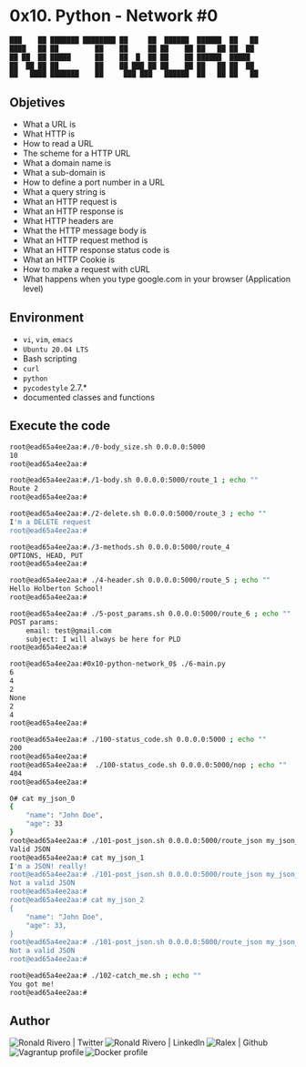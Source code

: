 # 0x10. Python - Network #0

<!-- ansi regular -->
```bash
███    ██ ███████ ████████ ██     ██  ██████  ██████  ██   ██ 
████   ██ ██         ██    ██     ██ ██    ██ ██   ██ ██  ██  
██ ██  ██ █████      ██    ██  █  ██ ██    ██ ██████  █████  
██  ██ ██ ██         ██    ██ ███ ██ ██    ██ ██   ██ ██  ██ 
██   ████ ███████    ██     ███ ███   ██████  ██   ██ ██   ██ 
```

## Objetives

* What a URL is
* What HTTP is
* How to read a URL
* The scheme for a HTTP URL
* What a domain name is
* What a sub-domain is
* How to define a port number in a URL
* What a query string is
* What an HTTP request is
* What an HTTP response is
* What HTTP headers are
* What the HTTP message body is
* What an HTTP request method is
* What an HTTP response status code is
* What an HTTP Cookie is
* How to make a request with cURL
* What happens when you type google.com in your browser (Application level)

## Environment

* ```vi```, ```vim```, ```emacs```
* ```Ubuntu 20.04 LTS```
* Bash scripting
* ```curl```
* ```python```
* ```pycodestyle``` 2.7.*
* documented classes and functions

## Execute the code

```bash
root@ead65a4ee2aa:#./0-body_size.sh 0.0.0.0:5000
10
root@ead65a4ee2aa:#
```

```bash
root@ead65a4ee2aa:#./1-body.sh 0.0.0.0:5000/route_1 ; echo ""
Route 2
root@ead65a4ee2aa:#
```

```bash
root@ead65a4ee2aa:#./2-delete.sh 0.0.0.0:5000/route_3 ; echo ""
I'm a DELETE request
root@ead65a4ee2aa:#
```

```bash
root@ead65a4ee2aa:#./3-methods.sh 0.0.0.0:5000/route_4
OPTIONS, HEAD, PUT
root@ead65a4ee2aa:#
```

```bash
root@ead65a4ee2aa:# ./4-header.sh 0.0.0.0:5000/route_5 ; echo ""
Hello Holberton School!
root@ead65a4ee2aa:#

```

```bash
root@ead65a4ee2aa:# ./5-post_params.sh 0.0.0.0:5000/route_6 ; echo ""
POST params:
	email: test@gmail.com
	subject: I will always be here for PLD
root@ead65a4ee2aa:#
```

```bash
root@ead65a4ee2aa:#0x10-python-network_0$ ./6-main.py
6
4
2
None
2
4
root@ead65a4ee2aa:#
```

```bash
root@ead65a4ee2aa:# ./100-status_code.sh 0.0.0.0:5000 ; echo ""
200
root@ead65a4ee2aa:#
root@ead65a4ee2aa:#  ./100-status_code.sh 0.0.0.0:5000/nop ; echo ""
404
root@ead65a4ee2aa:#

```

```bash
0# cat my_json_0
{
    "name": "John Doe",
    "age": 33
}
root@ead65a4ee2aa:# ./101-post_json.sh 0.0.0.0:5000/route_json my_json_0 ; echo ""
Valid JSON
root@ead65a4ee2aa:# cat my_json_1
I'm a JSON! really!
root@ead65a4ee2aa:# ./101-post_json.sh 0.0.0.0:5000/route_json my_json_1 ; echo ""
Not a valid JSON
root@ead65a4ee2aa:#
root@ead65a4ee2aa:# cat my_json_2
{
    "name": "John Doe",
    "age": 33,
}
root@ead65a4ee2aa:# ./101-post_json.sh 0.0.0.0:5000/route_json my_json_2 ; echo ""
Not a valid JSON
root@ead65a4ee2aa:#
```

```bash
root@ead65a4ee2aa:# ./102-catch_me.sh ; echo ""
You got me!
root@ead65a4ee2aa:#
```

## Author

<!-- social media and professional portfolio-->
<div>
<!-- twiter -->
<a href="https://twitter.com/ralex_uy" target="_blank"> <img align="left" alt="Ronald Rivero | Twitter" src="https://img.shields.io/twitter/follow/ralex_uy?style=social"/> </a>
<!-- linkedin -->
<a href="https://www.linkedin.com/in/ronald-rivero/" target="_blank"> <img align="left" alt="Ronald Rivero | LinkedIn" src="https://img.shields.io/badge/LinkedIn-+21K-blue?style=social&logo=linkedin"/> </a>
<!-- github -->
<a href="https://github.com/ralexrivero/" target="_blank"> <img align="left" src="https://img.shields.io/github/followers/ralexrivero?style=social" alt="Ralex | Github"> </a>
<!-- vagrant -->
<a href="https://app.vagrantup.com/ralexrivero" target="_blank"> <img align="left" src="https://img.shields.io/static/v1?label=&message=Vagrant%20Profile&color=1868F2&logo=vagrant&labelColor=2F333A" alt="Vagrantup profile"></a>
<!-- docker -->
<a href="https://hub.docker.com/u/ralexrivero" target="_blank"> <img align="left" src="https://img.shields.io/static/v1?label=&message=Docker%20Profile&color=2496ED&logo=Docker&labelColor=2F333A" alt="Docker profile"></a>

</br>
</div>
